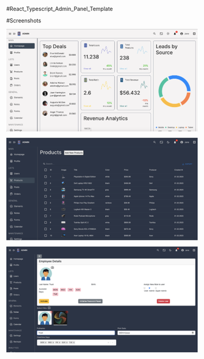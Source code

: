 
 #React_Typescript_Admin_Panel_Template

 #Screenshots

![panel image][def2]



![panel image][def]



![panel image][def3]

[def]: /public/dark.png
[def2]: /public/light.png  
[def3]: /public/form.png  
